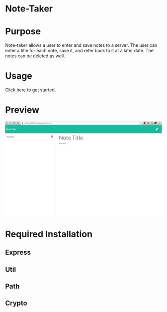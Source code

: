 # Note-Taker

# Purpose

Note-taker allows a user to enter and save notes to a server. The user can enter a title for each note, save it, and refer back to it at a later date. The notes can be deleted as well.

# Usage

Click <a href="https://still-fjord-82931.herokuapp.com/">here</a> to get started.

# Preview

![picture](public/assets/ss1.png)

# Required Installation

## Express

## Util

## Path

## Crypto

